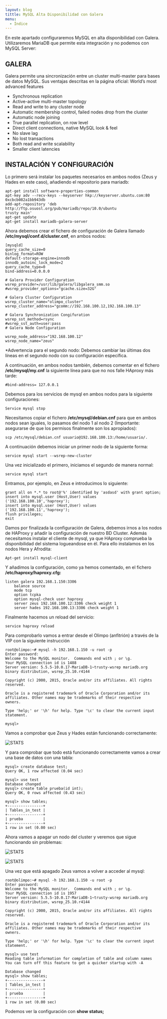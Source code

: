 ```yaml
---
layout: blog
tittle: MySQL Alta Disponibilidad con Galera
menu:
  - Índice
---
```


En este apartado configuraremos MySQL en alta disponibilidad con Galera. Utilizaremos
MariaDB que permite esta integración y no podemos con MySQL Server:


## GALERA

Galera permite una sincronización entre un cluster multi-master para bases de datos MySQL.
Sus ventajas descritas en la página oficial:
World’s most advanced features

+ Synchronous replication
+ Active-active multi-master topology
+ Read and write to any cluster node
+ Automatic membership control, failed nodes drop from the cluster
+ Automatic node joining
+ True parallel replication, on row level
+ Direct client connections, native MySQL look & feel
+ No slave lag
+ No lost transactions
+ Both read and write scalability
+ Smaller client latencies


## INSTALACIÓN Y CONFIGURACIÓN

Lo primero será instalar los paquetes necesarios en ambos nodos (Zeus y Hades en este caso),
añadiendo el repositorio para mariadb:


~~~
apt-get install software-properties-common
apt-key adv --recv-keys --keyserver hkp://keyserver.ubuntu.com:80
0xcbcb082a1bb943db
add-apt-repository 'deb http://ftp.osuosl.org/pub/mariadb/repo/10.0/ubuntu
trusty main'
apt-get update
apt-get install mariadb-galera-server
~~~

Ahora debemos crear el fichero de configuración de Galera llamado
**/etc/mysql/conf.d/cluster.cnf**, en ambos nodos:


~~~
[mysqld]
query_cache_size=0
binlog_format=ROW
default-storage-engine=innodb
innodb_autoinc_lock_mode=2
query_cache_type=0
bind-address=0.0.0.0

# Galera Provider Configuration
wsrep_provider=/usr/lib/galera/libgalera_smm.so
#wsrep_provider_options="gcache.size=32G"

# Galera Cluster Configuration
wsrep_cluster_name="olimpo_cluster"
wsrep_cluster_address="gcomm://192.168.100.12,192.168.100.13"

# Galera Synchronization Congifuration
wsrep_sst_method=rsync
#wsrep_sst_auth=user:pass
# Galera Node Configuration

wsrep_node_address="192.168.100.12"
wsrep_node_name="zeus"
~~~


*Advertencia para el segundo nodo: Debemos cambiar las últimas dos líneas en el segundo
nodo con su configuración específica.

A continuación, en ambos nodos también, debemos comentar en el fichero **/etc/mysql/my.cnf**
la siguiente línea para que no nos falle HAproxy más tarde:


~~~
#bind-address= 127.0.0.1
~~~

Debemos para los servicios de mysql en ambos nodos para la siguiente configuraciones:

~~~
Service mysql stop
~~~


Necesitamos copiar el fichero **/etc/mysql/debian.cnf** para que en ambos nodos sean iguales,
lo pasamos del nodo 1 al nodo 2 (Importante: asegurarse de que los permisos finalmente son
los apropiados):

~~~
scp /etc/mysql/debian.cnf usuario@192.168.100.13:/home/usuario/.
~~~

A continuación debemos iniciar un primer nodo de la siguiente forma:

~~~
service mysql start --wsrep-new-cluster
~~~

Una vez inicializado el primero, iniciamos el segundo de manera normal:

~~~
service mysql start
~~~


Entramos, por ejemplo, en Zeus e introducimos lo siguiente:


~~~
grant all on *.* to root@'%' identified by 'asdasd' with grant option;
insert into mysql.user (Host,User) values ('192.168.100.10','haproxy');
insert into mysql.user (Host,User) values ('192.168.100.11','haproxy');
flush privileges;
exit
~~~

Damos por finalizada la configuración de Galera, debemos irnos a los nodos de HAProxy y
añadir la configuración de nuestro BD Cluster. Además necesitamos instalar el cliente de
mysql, ya que HAproxy comprueba la disponibilidad del sistema logueandose en él. Para ello
instalamos en los nodos Hera y Afrodita:

~~~
Apt-get install mysql-client
~~~


Y añadimos la configuración, como ya hemos comentado, en el fichero
**/etc/haproxy/haproxy.cfg:**

~~~
listen galera 192.168.1.150:3306
	balance source
	mode tcp
	option tcpka
	option mysql-check user haproxy
	server zeus 192.168.100.12:3306 check weight 1
	server hades 192.168.100.13:3306 check weight 1
~~~


Finalmente hacemos un reload del servicio:

~~~
service haproxy reload
~~~

Para comprobarlo vamos a entrar desde el Olimpo (anfitrión) a través de la VIP con la siguiente instrucción

~~~
root@olimpo:~# mysql -h 192.168.1.150 -u root -p
Enter password: 
Welcome to the MySQL monitor.  Commands end with ; or \g.
Your MySQL connection id is 1488
Server version: 5.5.5-10.0.17-MariaDB-1~trusty-wsrep mariadb.org binary distribution, wsrep_25.10.r4144

Copyright (c) 2000, 2015, Oracle and/or its affiliates. All rights reserved.

Oracle is a registered trademark of Oracle Corporation and/or its
affiliates. Other names may be trademarks of their respective
owners.

Type 'help;' or '\h' for help. Type '\c' to clear the current input statement.

mysql> 
~~~


Vamos a comprobar que Zeus y Hades están funcionando correctamente:

![STATS](img/funcionando.png)


Y para comprobar que todo está funcionando correctamente vamos a crear una base de datos con una tabla:

~~~
mysql> create database test;
Query OK, 1 row affected (0.04 sec)

mysql> use test
Database changed
mysql> create table prueba(id int);
Query OK, 0 rows affected (0.43 sec)

mysql> show tables;
+----------------+
| Tables_in_test |
+----------------+
| prueba         |
+----------------+
1 row in set (0.00 sec)
~~~


Ahora vamos a apagar un nodo del cluster y veremos que sigue funcionando sin problemas:


![STATS](img/stats_apagando.png)

![STATS](img/stats_apagado.png)


Una vez que está apagado Zeus vamos a volver a acceder al mysql:

~~~
root@olimpo:~# mysql -h 192.168.1.150 -u root -p
Enter password: 
Welcome to the MySQL monitor.  Commands end with ; or \g.
Your MySQL connection id is 1957
Server version: 5.5.5-10.0.17-MariaDB-1~trusty-wsrep mariadb.org binary distribution, wsrep_25.10.r4144

Copyright (c) 2000, 2015, Oracle and/or its affiliates. All rights reserved.

Oracle is a registered trademark of Oracle Corporation and/or its
affiliates. Other names may be trademarks of their respective
owners.

Type 'help;' or '\h' for help. Type '\c' to clear the current input statement.

mysql> use test
Reading table information for completion of table and column names
You can turn off this feature to get a quicker startup with -A

Database changed
mysql> show tables;
+----------------+
| Tables_in_test |
+----------------+
| prueba         |
+----------------+
1 row in set (0.00 sec)
~~~


Podemos ver la configuración con **show status;**


